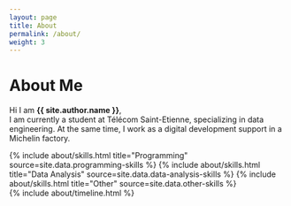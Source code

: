 ```yaml
---
layout: page
title: About
permalink: /about/
weight: 3
---
```


# **About Me**

Hi I am **{{ site.author.name }}**,<br>
I am currently a student at Télécom Saint-Etienne, specializing in data engineering. At the same time, I work as a digital development support in a Michelin factory.

<div class="row">
{% include about/skills.html title="Programming" source=site.data.programming-skills %}
{% include about/skills.html title="Data Analysis" source=site.data.data-analysis-skills %}
{% include about/skills.html title="Other" source=site.data.other-skills %}
</div>

<div class="row">
{% include about/timeline.html %}
</div>